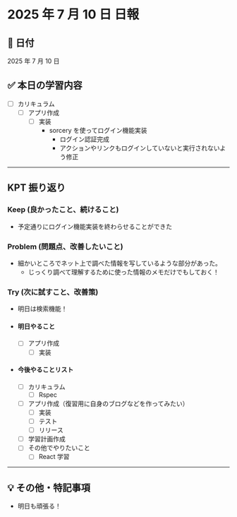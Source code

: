 # 2025 年 7 月 10 日 日報

## 📅 日付

2025 年 7 月 10 日

## ✅ 本日の学習内容

- [ ] カリキュラム
  - [ ] アプリ作成
    - [ ] 実装
      - sorcery を使ってログイン機能実装
        - ログイン認証完成
        - アクションやリンクもログインしていないと実行されないよう修正

---

## KPT 振り返り

### Keep (良かったこと、続けること)

- 予定通りにログイン機能実装を終わらせることができた

### Problem (問題点、改善したいこと)

- 細かいところでネット上で調べた情報を写しているような部分があった。
  - じっくり調べて理解するために使った情報のメモだけでもしておく！

### Try (次に試すこと、改善策)

- 明日は検索機能！

- #### 明日やること

  - [ ] アプリ作成
    - [ ] 実装

- #### 今後やることリスト
  - [ ] カリキュラム
    - [ ] Rspec
  - [ ] アプリ作成（復習用に自身のブログなどを作ってみたい）
    - [ ] 実装
    - [ ] テスト
    - [ ] リリース
  - [ ] 学習計画作成
  - [ ] その他でやりたいこと
    - [ ] React 学習

---

## 💡 その他・特記事項

- 明日も頑張る！
